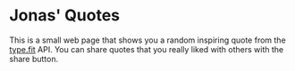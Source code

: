 # Jonas' Quotes

This is a small web page that shows you a random inspiring quote from the [type.fit](https://type.fit/api/quotes) API. You can share quotes that you really liked with others with the share button.